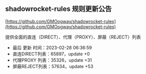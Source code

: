 ## shadowrocket-rules 规则更新公告

[https://github.com/GMOogway/shadowrocket-rules](https://github.com/GMOogway/shadowrocket-rules)

提供全面的直连（DIRECT）、代理（PROXY）、屏蔽（REJECT）列表
- 最后 更新 时间：2023-02-28 06:36:59
- 直连DIRECT列表：65897，update +0
- 代理PROXY 列表：35326，update +31
- 屏蔽REJECT列表：57634，update +53